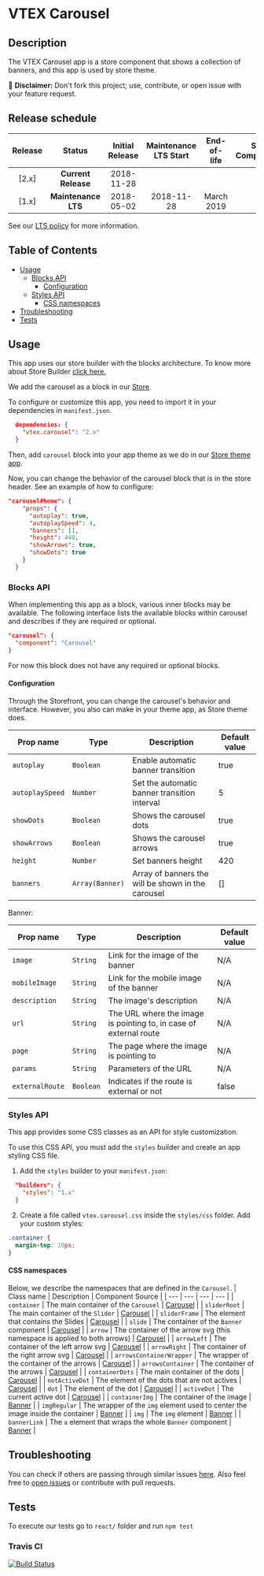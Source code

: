 # VTEX Carousel

## Description

The VTEX Carousel app is a store component that shows a collection of banners, and this app is used by store theme.

:loudspeaker: **Disclaimer:** Don't fork this project; use, contribute, or open issue with your feature request.

## Release schedule

| Release |       Status        | Initial Release | Maintenance LTS Start | End-of-life | Store Compatibility |
| :-----: | :-----------------: | :-------------: | :-------------------: | :---------: | :-----------------: |
|  [2.x]  | **Current Release** |   2018-11-28    |                       |             |         2.x         |
|  [1.x]  | **Maintenance LTS** |   2018-05-02    |      2018-11-28       | March 2019  |         1.x         |

See our [LTS policy](https://github.com/vtex-apps/awesome-io#lts-policy) for more information.

## Table of Contents

- [Usage](#usage)
  - [Blocks API](#blocks-api)
    - [Configuration](#configuration)
  - [Styles API](#styles-api)
    - [CSS namespaces](#css-namespaces)
- [Troubleshooting](#troubleshooting)
- [Tests](#tests)

## Usage

This app uses our store builder with the blocks architecture. To know more about Store Builder [click here.](https://help.vtex.com/en/tutorial/understanding-storebuilder-and-stylesbuilder#structuring-and-configuring-our-store-with-object-object)

We add the carousel as a block in our [Store](https://github.com/vtex-apps/store/blob/master/store/interfaces.json).

To configure or customize this app, you need to import it in your dependencies in `manifest.json`.

```json
  dependencies: {
    "vtex.carousel": "2.x"
  }
```

Then, add `carousel` block into your app theme as we do in our [Store theme app](https://github.com/vtex-apps/store-theme/blob/master/store/blocks.json).

Now, you can change the behavior of the carousel block that is in the store header. See an example of how to configure:

```json
"carousel#home": {
    "props": {
      "autoplay": true,
      "autoplaySpeed": 4,
      "banners": [],
      "height": 440,
      "showArrows": true,
      "showDots": true
    }
  }
```

### Blocks API

When implementing this app as a block, various inner blocks may be available. The following interface lists the available blocks within carousel and describes if they are required or optional.

```json
"carousel": {
  "component": "Carousel"
}
```

For now this block does not have any required or optional blocks.

#### Configuration

Through the Storefront, you can change the carousel's behavior and interface. However, you also can make in your theme app, as Store theme does.

| Prop name       | Type            | Description                                        | Default value |
| --------------- | --------------- | -------------------------------------------------- | ------------- |
| `autoplay`      | `Boolean`       | Enable automatic banner transition                 | true          |
| `autoplaySpeed` | `Number`        | Set the automatic banner transition interval       | 5             |
| `showDots`      | `Boolean`       | Shows the carousel dots                            | true          |
| `showArrows`    | `Boolean`       | Shows the carousel arrows                          | true          |
| `height`        | `Number`        | Set banners height                                 | 420           |
| `banners`       | `Array(Banner)` | Array of banners the will be shown in the carousel | []            |

Banner:

| Prop name       | Type      | Description                                                       | Default value |
| --------------- | --------- | ----------------------------------------------------------------- | ------------- |
| `image`         | `String`  | Link for the image of the banner                                  | N/A           |
| `mobileImage`   | `String`  | Link for the mobile image of the banner                           | N/A           |
| `description`   | `String`  | The image's description                                           | N/A           |
| `url`           | `String`  | The URL where the image is pointing to, in case of external route | N/A           |
| `page`          | `String`  | The page where the image is pointing to                           | N/A           |
| `params`        | `String`  | Parameters of the URL                                             | N/A           |
| `externalRoute` | `Boolean` | Indicates if the route is external or not                         | false         |

### Styles API

This app provides some CSS classes as an API for style customization.

To use this CSS API, you must add the `styles` builder and create an app styling CSS file.

1. Add the `styles` builder to your `manifest.json`:

```json
  "builders": {
    "styles": "1.x"
  }
```

2. Create a file called `vtex.carousel.css` inside the `styles/css` folder. Add your custom styles:

```css
.container {
  margin-top: 10px;
}
```

#### CSS namespaces

Below, we describe the namespaces that are defined in the `Carousel`.
| Class name | Description | Component Source |
| --- | --- | --- | --- |
| `container` | The main container of the `Carousel` | [Carousel](https://github.com/vtex-apps/carousel/blob/feature/new-slider/react/Carousel.tsx) |
| `sliderRoot` | The main container of the `Slider` | [Carousel](https://github.com/vtex-apps/carousel/blob/feature/new-slider/react/Carousel.tsx) |
| `sliderFrame` | The element that contains the Slides | [Carousel](https://github.com/vtex-apps/carousel/blob/feature/new-slider/react/Carousel.tsx) |
| `slide` | The container of the `Banner` component | [Carousel](https://github.com/vtex-apps/carousel/blob/feature/new-slider/react/Carousel.tsx) |
| `arrow` | The container of the arrow svg (this namespace is applied to both arrows) | [Carousel](https://github.com/vtex-apps/carousel/blob/feature/new-slider/react/Carousel.tsx) |
| `arrowLeft` | The container of the left arrow svg | [Carousel](https://github.com/vtex-apps/carousel/blob/feature/new-slider/react/Carousel.tsx) |
| `arrowRight` | The container of the right arrow svg | [Carousel](https://github.com/vtex-apps/carousel/blob/feature/new-slider/react/Carousel.tsx) |
| `arrowsContainerWrapper` | The wrapper of the container of the arrows | [Carousel](https://github.com/vtex-apps/carousel/blob/feature/new-slider/react/Carousel.tsx) |
| `arrowsContainer` | The container of the arrows | [Carousel](https://github.com/vtex-apps/carousel/blob/feature/new-slider/react/Carousel.tsx) |
| `containerDots` | The main container of the dots | [Carousel](https://github.com/vtex-apps/carousel/blob/feature/new-slider/react/Carousel.tsx) |
| `notActiveDot` | The element of the dots that are not actives | [Carousel](https://github.com/vtex-apps/carousel/blob/feature/new-slider/react/Carousel.tsx) |
| `dot` | The element of the dot | [Carousel](https://github.com/vtex-apps/carousel/blob/feature/new-slider/react/Carousel.tsx) |
| `activeDot` | The current active dot | [Carousel](https://github.com/vtex-apps/carousel/blob/feature/new-slider/react/Carousel.tsx) |
| `containerImg` | The container of the image | [Banner](https://github.com/vtex-apps/carousel/blob/feature/new-slider/react/Banner.tsx) |
| `imgRegular` | The wrapper of the `img` element used to center the image inside the container | [Banner](https://github.com/vtex-apps/carousel/blob/feature/new-slider/react/Banner.tsx) |
| `img` | The `img` element | [Banner](https://github.com/vtex-apps/carousel/blob/feature/new-slider/react/Banner.tsx) |
| `bannerLink` | The `a` element that wraps the whole `Banner` component | [Banner](https://github.com/vtex-apps/carousel/blob/feature/new-slider/react/Banner.tsx) |


## Troubleshooting

You can check if others are passing through similar issues [here](https://github.com/vtex-apps/carousel/issues). Also feel free to [open issues](https://github.com/vtex-apps/carousel/issues/new) or contribute with pull requests.

## Tests

To execute our tests go to `react/` folder and run `npm test`

### Travis CI

[![Build Status](https://travis-ci.org/vtex-apps/carousel.svg?branch=master)](https://travis-ci.org/vtex-apps/carousel)
